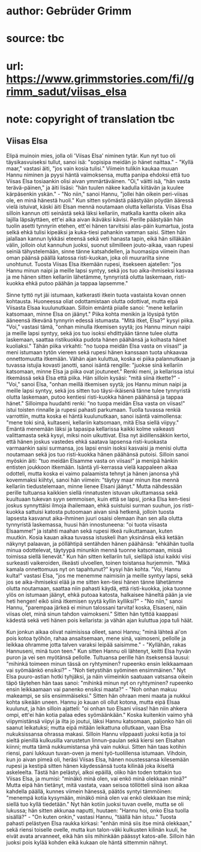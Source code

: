 # author: Gebrüder Grimm
# source: tbc
# url: https://www.grimmstories.com/fi//grimm_sadut/viisas_elsa
# note: copyright of translation tbc

## Viisas Elsa 

Elipä muinoin mies, jolla oli 'Viisas Elsa' niminen tytär. Kun nyt tuo
oli täysikasvuiseksi tullut, sanoi isä: "sopisipa meidän jo hänet
naittaa." - "Kyllä maar," vastasi äiti, "jos vain kosia tulisi."
Viimein tulikin kaukaa muuan Hannu niminen ja pyysi häntä vaimoksensa,
mutta panipa ehdoksi että tuo Viisas Elsa tosiaankin olisi aivan
ymmärtäväinen. "Oi," väitti isä, "hän vasta terävä-päinen," ja äiti
lisäsi: "hän tuulen näkee kadulla kiitävän ja kuulee kärpäsenkin
yskän." - "No niin," sanoi Hannu, "jollei hän oikein peri-viisas
ole, en minä hänestä huoli." Kun sitten syömästä päästyään pöydän
ääressä vielä istuivat, käski äiti Elsan mennä noutamaan olutta
kellarista. Viisas Elsa silloin kannun otti seinästä sekä läksi
kellariin, matkalla kantta oikein aika lajilla läpsäyttäen, ett'ei aika
aivan ikäväksi kävisi. Perille päästyään hän tuolin asetti tynnyrin
etehen, ett'ei hänen tarvitsisi alas-päin kumartua, josta selkä ehkä
tulisi kipeäksi ja kuka-tiesi pahankin vamman saisi. Sitten hän
jalallaan kannun lykkäsi eteensä sekä veti hanasta tapin, eikä hän
silläkään välin, jolloin olut kannuhun juoksi, suonut silmilleen
jouto-aikaa, vaan rupesi seiniä tähystelemään, sinne tänne katsahdellen,
ja huomasipa viimein ihan oman päänsä päällä katossa risti-kuokan, joka
oli muurarilta sinne unohtunut. Tuosta Viisas Elsa itkemään rupesi,
itsekseen ajatellen: "jos Hannu minun naipi ja meille lapsi syntyy,
sekä jos tuo aika-ihmiseksi kasvaa ja me hänen sitten kellariin
lähetämme, tynnyristä olutta laskemaan, risti-kuokka ehkä putoo päähän
ja tappaa lapsemme."

Sinne tyttö nyt jäi istumaan, katkerasti itkein tuota vastaista kovan
onnen kohtausta. Huoneessa oliat odottamistaan olutta odottivat, mutta
eipä Viisasta Elsaa kuulunutkaan. Silloin emäntä piialle sanoi: "mene
kellariin katsomaan, minne Elsa on jäänyt." Piika kohta menikin ja
löysipä tytön ääneensä itkevänä tynnyrin edessä istumasta. "Mitä itket,
Elsa?" kysyi piika. "Voi," vastasi tämä, "onhan minulla itkemisen
syytä; jos Hannu minun naipi ja meille lapsi syntyy, sekä jos tuo isoksi
ehdittyään tänne tulee olutta laskemaan, saattaa ristikuokka pudota
hänen päähänsä ja kolhasta hänet kuoliaksi." Tähän piika virkahti: "no
tuopa meidän Elsa vasta on viisas!" ja meni istumaan tytön viereen sekä
rupesi hänen kanssaan tuota uhkaavaa onnettomuutta itkemään. Vähän ajan
kuluttua, koska ei piika palannutkaan ja tuvassa istujia kovasti
janotti, sanoi isäntä rengille: "juokse sinä kellariin katsomaan, minne
Elsa ja piika ovat joutuneet." Renki meni, ja kellarissa istui
itkemässä sekä Elsa että piika. Hän silloin kysäsi: "mitä siinä
itkette?" - "Voi," sanoi Elsa, "onhan meillä itkemisen syytä; jos
Hannu minun naipi ja meille lapsi syntyy, sekä jos sitten tuo
täysi-ikäisenä tänne tulee tynnyristä olutta laskemaan, putoo kentiesi
risti-kuokka hänen päähänsä ja tappaa hänet." Silloimpa huudahti renki:
"no tuopa meidän Elsa vasta on viisas!" istui toisten rinnalle ja
rupesi pahasti parkumaan. Tuolla tuvassa renkiä varrottiin, mutta koska
ei häntä kuulunutkaan, sanoi isäntä vaimollensa: "mene toki sinä,
kultaseni, kellariin katsomaan, mitä Elsa siellä viipyy." Emäntä
menemään läksi ja tapasipa kellarissa kaikki kolme vaikeasti
valittamasta sekä kysyi, miksi noin uikuttivat. Elsa nyt äidillensäkkin
kertoi, että hänen joskus vastedes ehkä saatava lapsensa risti-kuokasta
varmaankin saisi surmansa, jos lapsi ensin isoksi kasvaisi ja menisi
olutta noutamaan sekä jos tuo risti-kuokka hänen päähänsä putoisi.
Silloin sanoi myöskin äiti: "tuo meidän Elsamme vasta on viisas!" ja
menipä hänkin entisten joukkoon itkemään. Isäntä yli-kerrassa vielä
kappaleen aikaa odotteli, mutta koska ei vaimo palaamista tehnyt ja
hänen janonsa yhä kovemmaksi kiihtyi, sanoi hän viimein: "täytyy maar
minun itse mennä kellariin tiedustelemaan, minne lienee Elsani jäänyt."
Mutta nähdessään perille tultuansa kaikkien siellä rinnatusten istuvan
uikuttamassa sekä kuultuaan tukevan syyn semmoisen, kuin että se lapsi,
jonka Elsa ken-tiesi joskus synnyttäisi ilmoja ihailemaan, ehkä
suistuisi surman suuhun, jos risti-kuokka sattuisi katosta putoomaan
aivan sinä hetkenä, jolloin tuosta lapsesta kasvanut aika-ihminen juuri
osaisi olemaan ihan sen alla olutta tynnyristä laskemassa, huusi hän
innostuneena: "oi tuota viisasta Elsaamme!" ja istahti maahan sekä
rupesi itkeä ruikuttamaan, kuten muutkin. Kosia kauan aikaa tuvassa
istuskeli ihan yksinänsä eikä ketään näkynyt palaavan, ja pöllähtipä
sentähden hänen päähänsä: "ehkähän tuolla minua odottelevat, täytyypä
minunkin mennä tuonne katsomaan, missä toimissa siellä lienevät." Kun
hän sitten kellariin tuli, sielläpä istui kaikki viisi surkeasti
vaikeroiden, ilkeästi ulvoellen, toinen toistansa hurjemmin. "Mikä
kamala onnettomuus nyt on tapahtunut?" kysyi hän kohta. "Voi, Hannu
kulta!" vastasi Elsa, "jos me menemme naimisiin ja meille syntyy
lapsi, sekä jos se aika-ihmiseksi elää ja me sitten ken-tiesi hänen
tänne lähetämme olutta noutamaan, saattaa niin pahasti käydä, että
risti-kuokka, joka tuonne ylös on istumaan jäänyt, ehkä putoaa katosta,
halkaisee häneltä pään ja vie heti hengen! eikö siinä itkemisen syytä
kyllin kylliksi?" - "No niin," sanoi Hannu, "parempaa järkeä ei
minun talossani tarvita! koska, Elsaseni, näin viisas olet, minä sinun
tahdon vaimokseni." Sitten hän tyttöä kaappasi kädestä sekä veti hänen
pois kellarista: ja vähän ajan kuluttua jopa tuli häät.

Kun jonkun aikaa olivat naimisissa olleet, sanoi Hannu; "minä lähteä
ai'on pois kotoa työhön, rahaa ansaitsemaan, mene sinä, vaimoseni,
pellolle ja leikkaa ohramme jotta talven varaksi leipää saisimme." -
"Kyllähän, rakas Hannuseni, minä tuon teen." Kun sitten Hannu oli
lähtenyt, keitti Elsa hyvän puron ja vei sen myötänsä pellolle.
Tultuansa perille hän itseksensä lausui: "mihinkä toimeen minun tässä
on ryhtyminen? rupeenko ensin leikkaamaan vai syömäänkö ensiksi?" -
"Noh tietystihän syöminen ensimmäinen." Nyt Elsa puuro-astian hotki
tyhjäksi, ja näin viimeinkin saatuaan vatsansa oikein täpö täytehen hän
taas sanoi: "mihinkä minun nyt on ryhtyminen? rupeenko ensin
leikkaamaan vai panenko ensiksi maata?" - "Noh onhan makuu makeampi,
se siis ensimmäiseksi." Sitten hän ohraan meni maata ja nukkui kohta
sikeään uneen. Hannu jo kauan oli ollut kotona, mutta eipä Elsaa
kuulunut, ja hän silloin ajatteli: "oi onhan tuo Elsani viisas! hän
niin ahkera ompi, ett'ei hän kotia palaa edes syömäänkään." Koska
kuitenkin vaimo yhä viipymistänsä viipyi ja ilta jo joutui, läksi Hannu
katsomaan, paljonko hän oli saanut leikatuksi; mutta eipä mitään
leikattuna ollutkaan, vaan Elsa nukuksissansa ohrassa makasi. Silloin
Hannu vilppaasti juoksi kotia ja toi sieltä pienillä kulkusilla
varustetun linnun-paulan sekä kiersi sen Elsahan kiinni; mutta tämä
nukkumistansa yhä vain nukkui. Sitten hän taas kotihin riensi, pani
lukkuun tuvan-oven ja meni työ-tuolillensa istumaan. Vihdoin, kun jo
aivan pimeä oli, heräsi Viisas Elsa, hänen noustessansa kilesemään
rupesi ja kestipä sitten hänen käydessänsä tuota kilinää joka ikiseltä
askeleelta. Tästä hän pelästyi, alkoi epäillä, oliko hän toden tottakin
tuo Viisas Elsa, ja mumisi: "minäkö minä olen, vai enkö minä olekkaan
minä?" Mutta eipä hän tietänyt, mitä vastata, vaan seisoa töllötteli
siinä ison aikaa kahdella päällä, kunnes viimein hänessä, päätös syntyi
tämmöinen: "menempä kotia kysymään, minäkö minä olen vai enkö olekkaan
itse minä; siellä tuo kyllä tiedetään." Nyt hän kotiin juoksi tuvan
ovelle, mutta se oli lukussa; hän sitten akkunaa naputti, huutaen:
"Hannu hoi, onko Elsa tuolla sisällä?" - "On kuten onkin," vastasi
Hannu, "täällä hän istuu." Tuosta pahasti pelästyen Elsa raukka
kirkasi: "enhän minä siis itse minä olekkaan," sekä riensi toiselle
ovelle, mutta kun talon-väki kulkusten kilinän kuuli, he eivät avata
arvanneet, eikä hän siis mihinkään päässyt katos-alle. Silloin hän
juoksi pois kylää kohden eikä kukaan ole häntä sittemmin nähnyt.
